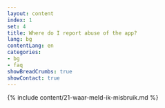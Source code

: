 ```yaml
---
layout: content
index: 1
set: 4
title: Where do I report abuse of the app?
lang: bg
contentLang: en
categories:
- bg
- faq
showBreadCrumbs: true
showContact: true
---
```

{% include content/21-waar-meld-ik-misbruik.md %}
